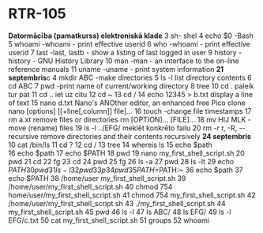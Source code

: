 # RTR-105
**Datormācība (pamatkurss) elektroniskā klade**
    3  sh- shel
    4  echo $0 -Bash
    5  whoami -whoami - print effective userid
    6  who -whoami - print effective userid
    7  last -last, lastb - show a listing of last logged in user 
    9  history -history - GNU History Library
   10  man -man - an interface to the on-line reference manuals
   11  uname -uname - print system information
    **21 septembris**c
    4  mkdir ABC -make directories
    5  ls -l  list directory contents
    6  cd ABC
    7  pwd -print name of current/working directory
    8  tree
    10 cd . paleik tur pat
    11 cd .. iet uz citu
    12 cd ~
    13 cd /
    14 echo 12345 > b.txt display a line of text
    15 nano d.txt Nano's ANOther editor, an enhanced free Pico clone   nano [options] [[+line[,column]] file]...
    16 touch -change file timestamps
    17 rm a.xt remove files or directories  rm [OPTION]... [FILE]...
    18 mv HIJ MLK -move (rename) files 
    19 ls -l ../EFG/ meklēt konkrēto failu 
    20 rm -r r, -R, --recursive
              remove directories and their contents recursively
    **24 septembris**
       10  cat /bin/ls
   11  cd ?
   12  cd /
   13  tree
   14  whereis ls
   15  echo $path\
   16  echo $path
   17  echo $PATH
   18  pwd
   19  nano my_first_shell_script.sh
   20  pwd
   21  cd
   22  fg
   23  cd
   24  pwd
   25  fg
   26  ls -a
   27  pwd
   28  ls -lt
   29  echo $PATH
   30  pwd
   31  ls -l
   32  pwd
   33  p
   34  pwd
   35  PATH=$PATH:~
   36  echo $path
   37  echo $PATH
   38  /home/user my_first_shell_script.sh 
   39  /home/user/my_first_shell_script.sh
   40  chmod 754 home/user/my_first_shell_script.sh
   41  chmod 754 my_first_shell_script.sh
   42  /home/user/my_first_shell_script.sh 
   43  ./my_first_shell_script.sh 
   44  my_first_shell_script.sh 
   45  pwd
   46  ls -l
   47  ls ABC/
   48  ls EFG/
   49  ls -l EFG/c.txt 
   50  cat my_first_shell_script.sh 
   51  groups
   52  whoami

